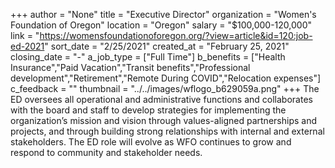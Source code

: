 +++
author = "None"
title = "Executive Director"
organization = "Women's Foundation of Oregon"
location = "Oregon"
salary = "$100,000-120,000"
link = "https://womensfoundationoforegon.org/?view=article&id=120:job-ed-2021"
sort_date = "2/25/2021"
created_at = "February 25, 2021"
closing_date = "-"
a_job_type = ["Full Time"]
b_benefits = ["Health Insurance","Paid Vacation","Transit benefits","Professional development","Retirement","Remote During COVID","Relocation expenses"]
c_feedback = ""
thumbnail = "../../images/wflogo_b629059a.png"
+++
The ED oversees all operational and administrative functions and collaborates with the board and staff to develop strategies for implementing the organization’s mission and vision through values-aligned partnerships and projects, and through building strong relationships with internal and external stakeholders. The ED role will evolve as WFO continues to grow and respond to community and stakeholder needs. 